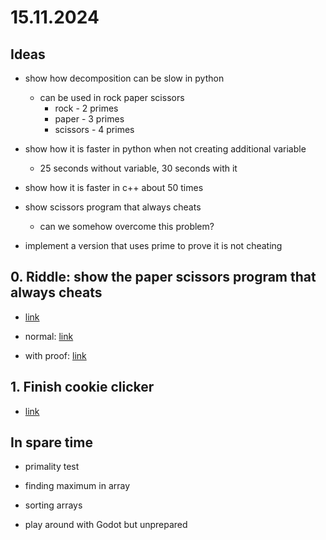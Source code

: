 # 15.11.2024

## Ideas

- show how decomposition can be slow in python 
  - can be used in rock paper scissors
    - rock - 2 primes
    - paper - 3 primes
    - scissors - 4 primes
- show how it is faster in python when not creating additional variable
  - 25 seconds without variable, 30 seconds with it
- show how it is faster in c++ about 50 times

- show scissors program that always cheats
  - can we somehow overcome this problem?
- implement a version that uses prime to prove it is not cheating

## 0. Riddle: show the paper scissors program that always cheats

- [link](../24_11_15/0Riddle/0rps_riddle.py)

- normal: [link](../24_11_15/0Riddle/1rps_normal.py)
- with proof: [link](../24_11_15/0Riddle/2rps_proof.py)

## 1. Finish cookie clicker 

- [link](../24_11_15/2ContinueCookieClicker/cookie_clicker2.py)

## In spare time

- primality test
- finding maximum in array
- sorting arrays

- play around with Godot but unprepared